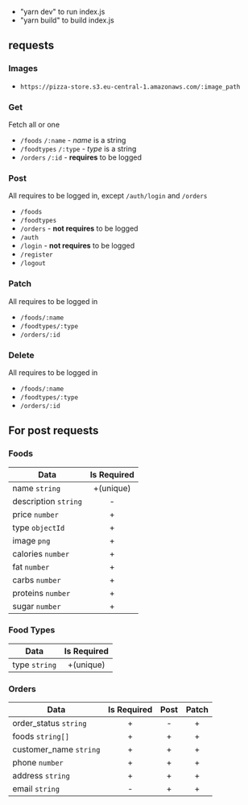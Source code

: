 - "yarn dev" to run index.js
- "yarn build" to build index.js

## requests
### Images

* `https://pizza-store.s3.eu-central-1.amazonaws.com/:image_path`

### Get

Fetch all or one
* `/foods` `/:name` - *name* is a string
* `/foodtypes` `/:type` - *type* is a string
* `/orders` `/:id` - **requires** to be logged

### Post

All requires to be logged in, except `/auth/login` and `/orders`
* `/foods`
* `/foodtypes`
* `/orders` - **not requires** to be logged
* `/auth`
 * `/login` - **not requires** to be logged
 * `/register` 
 * `/logout`
 
### Patch

All requires to be logged in
* `/foods/:name`
* `/foodtypes/:type`
* `/orders/:id`

### Delete

All requires to be logged in
* `/foods/:name`
* `/foodtypes/:type`
* `/orders/:id`

## For post requests
### Foods
|         Data         |     Is Required     |
| -------------------- |:-----------------:|
| name `string`        | +(unique)  |
| description `string` | -      |
| price `number`       | +          |
| type `objectId`      | +          |
| image `png`          | +          |
| calories `number`    | +          |
| fat `number`         | +          |
| carbs `number`       | +          |
| proteins `number`    | +          |
| sugar `number`       | +          |

### Food Types
|       Data        |       Is Required       |
| ----------------- |:-----------------:|
| type `string`     | +(unique)  |

### Orders
|       Data            | Is Required | Post | Patch |
| --------------------- |:-----------:|:----:|:-----:|
| order_status `string` |      +      |  -   |   +   |
| foods `string[]`      |      +      |  +   |   +   |
| customer_name `string`|      +      |  +   |   +   |
| phone `number`        |      +      |  +   |   +   |
| address `string`      |      +      |  +   |   +   |
| email `string`        |      -      |  +   |   +   |

